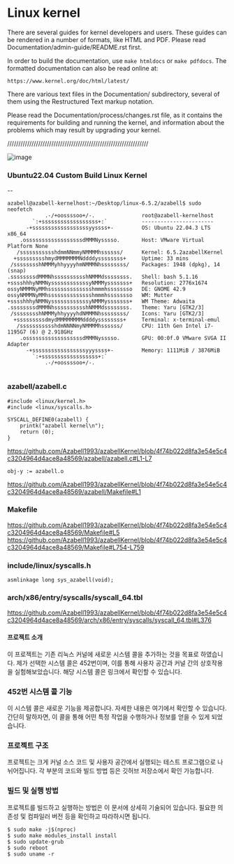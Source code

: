 Linux kernel
============

There are several guides for kernel developers and users. These guides can
be rendered in a number of formats, like HTML and PDF. Please read
Documentation/admin-guide/README.rst first.

In order to build the documentation, use ``make htmldocs`` or
``make pdfdocs``.  The formatted documentation can also be read online at:

    https://www.kernel.org/doc/html/latest/

There are various text files in the Documentation/ subdirectory,
several of them using the Restructured Text markup notation.

Please read the Documentation/process/changes.rst file, as it contains the
requirements for building and running the kernel, and information about
the problems which may result by upgrading your kernel.

////////////////////////////////////////////////////////////////
  
![image](https://github.com/Azabell1993/azabellKernel/assets/75885992/08e46506-05b4-4089-bef4-7d3a39446af1)  
  
### Ubuntu22.04 Custom Build Linux Kernel  
-- 
```
azabell@azabell-kernelhost:~/Desktop/linux-6.5.2/azabell$ sudo neofetch
            .-/+oossssoo+/-.               root@azabell-kernelhost 
        `:+ssssssssssssssssss+:`           ----------------------- 
      -+ssssssssssssssssssyyssss+-         OS: Ubuntu 22.04.3 LTS x86_64 
    .ossssssssssssssssssdMMMNysssso.       Host: VMware Virtual Platform None 
   /ssssssssssshdmmNNmmyNMMMMhssssss/      Kernel: 6.5.2azabellKernel 
  +ssssssssshmydMMMMMMMNddddyssssssss+     Uptime: 33 mins 
 /sssssssshNMMMyhhyyyyhmNMMMNhssssssss/    Packages: 1948 (dpkg), 14 (snap) 
.ssssssssdMMMNhsssssssssshNMMMdssssssss.   Shell: bash 5.1.16 
+sssshhhyNMMNyssssssssssssyNMMMysssssss+   Resolution: 2776x1674 
ossyNMMMNyMMhsssssssssssssshmmmhssssssso   DE: GNOME 42.9 
ossyNMMMNyMMhsssssssssssssshmmmhssssssso   WM: Mutter 
+sssshhhyNMMNyssssssssssssyNMMMysssssss+   WM Theme: Adwaita 
.ssssssssdMMMNhsssssssssshNMMMdssssssss.   Theme: Yaru [GTK2/3] 
 /sssssssshNMMMyhhyyyyhdNMMMNhssssssss/    Icons: Yaru [GTK2/3] 
  +sssssssssdmydMMMMMMMMddddyssssssss+     Terminal: x-terminal-emul 
   /ssssssssssshdmNNNNmyNMMMMhssssss/      CPU: 11th Gen Intel i7-1195G7 (6) @ 2.918GHz 
    .ossssssssssssssssssdMMMNysssso.       GPU: 00:0f.0 VMware SVGA II Adapter 
      -+sssssssssssssssssyyyssss+-         Memory: 1111MiB / 3876MiB 
        `:+ssssssssssssssssss+:`
            .-/+oossssoo+/-.                                       
                                                                   
```  



### azabell/azabell.c

```
#include <linux/kernel.h>
#include <linux/syscalls.h>

SYSCALL_DEFINE0(azabell) {
	printk("azabell kernel\n");
	return (0);
}
```  
  
https://github.com/Azabell1993/azabellKernel/blob/4f74b022d8fa3e54e5c4c3204964d4ace8a48569/azabell/azabell.c#L1-L7



  
```
obj-y := azabell.o
```  
  
https://github.com/Azabell1993/azabellKernel/blob/4f74b022d8fa3e54e5c4c3204964d4ace8a48569/azabell/Makefile#L1

  
  
### Makefile
https://github.com/Azabell1993/azabellKernel/blob/4f74b022d8fa3e54e5c4c3204964d4ace8a48569/Makefile#L5  
https://github.com/Azabell1993/azabellKernel/blob/4f74b022d8fa3e54e5c4c3204964d4ace8a48569/Makefile#L754-L759  

  
  
### include/linux/syscalls.h  
```
asmlinkage long sys_azabell(void);
```  
  
### arch/x86/entry/syscalls/syscall_64.tbl
https://github.com/Azabell1993/azabellKernel/blob/4f74b022d8fa3e54e5c4c3204964d4ace8a48569/arch/x86/entry/syscalls/syscall_64.tbl#L376   
  
  
  
#### 프로젝트 소개  
 이 프로젝트는 기존 리눅스 커널에 새로운 시스템 콜을 추가하는 것을 목표로 하였습니다. 제가 선택한 시스템 콜은 452번이며, 이를 통해 사용자 공간과 커널 간의 상호작용을 실험해보았습니다. 해당 시스템 콜은 링크에서 확인할 수 있습니다.  
  
### 452번 시스템 콜 기능  
이 시스템 콜은 새로운 기능을 제공합니다. 자세한 내용은 여기에서 확인할 수 있습니다. 간단히 말하자면, 이 콜을 통해 어떤 특정 작업을 수행하거나 정보를 얻을 수 있게 되었습니다.  
  
### 프로젝트 구조  
프로젝트는 크게 커널 소스 코드 및 사용자 공간에서 실행되는 테스트 프로그램으로 나뉘어집니다. 각 부분의 코드와 빌드 방법 등은 깃허브 저장소에서 확인 가능합니다.  

### 빌드 및 실행 방법  
프로젝트를 빌드하고 실행하는 방법은 이 문서에 상세히 기술되어 있습니다. 필요한 의존성 및 컴파일러 버전 등을 확인하고 따라하시면 됩니다.  

```
$ sudo make -j$(nproc)
$ sudo make modules_install install
$ sudo update-grub
$ sudo reboot
$ sudo uname -r
```  

